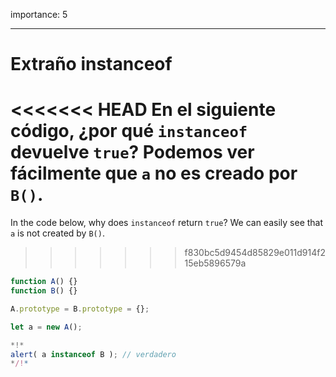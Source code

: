 importance: 5

---

# Extraño instanceof

<<<<<<< HEAD
En el siguiente código, ¿por qué `instanceof` devuelve `true`? Podemos ver fácilmente que `a` no es creado por `B()`.
=======
In the code below, why does `instanceof` return `true`? We can easily see that `a` is not created by `B()`.
>>>>>>> f830bc5d9454d85829e011d914f215eb5896579a

```js run
function A() {}
function B() {}

A.prototype = B.prototype = {};

let a = new A();

*!*
alert( a instanceof B ); // verdadero
*/!*
```
